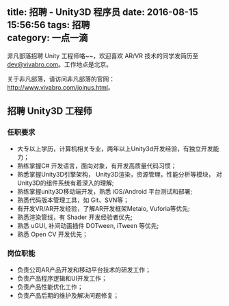 title: 招聘 - Unity3D 程序员
date: 2016-08-15 15:56:56
tags: 招聘  
category: 一点一滴
---

非凡部落招聘 Unity 工程师咯~~，欢迎喜欢 AR/VR 技术的同学发简历至 <a herf='mailto:dev@vivabro.com'>dev@vivabro.com</a>。工作地点是北京。

关于非凡部落，请访问非凡部落的官网： <http://www.vivabro.com/joinus.html>。

招聘 Unity3D 工程师
-----

### 任职要求

* 大专以上学历，计算机相关专业，两年以上Unity3d开发经验，有独立开发能力；
* 熟练掌握C# 开发语言，面向对象，有开发高质量代码习惯；
* 熟悉掌握Unity3D引擎架构， Unity3D渲染，资源管理，性能分析等模块， 对Unity3D的组件系统有着深入的理解;
* 熟练掌握unity3D移动端开发，熟悉 iOS/Android 平台测试和部署;
* 熟悉代码版本管理工具，如 Git、SVN等；
* 有开发VR/AR开发经验，了解AR开发框架Metaio, Vuforia等优先;
* 熟悉渲染管线，有 Shader 开发经验者优先;
* 熟悉 uGUI, 补间动画插件 DOTween, iTween 等优先;
* 熟悉 Open CV 开发优先；

### 岗位职能
* 负责公司AR产品开发和移动平台技术的研发工作；
* 负责产品程序逻辑和UI开发工作；
* 负责产品性能优化工作；
* 负责产品后期的维护及解决问题修复；


